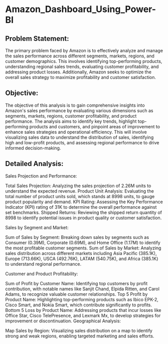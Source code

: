 # Amazon_Dashboard_Using_Power-BI

## Problem Statement:
The primary problem faced by Amazon is to effectively analyze and manage the sales performance across different segments, markets, regions, and customer demographics. This involves identifying top-performing products, understanding regional sales trends, evaluating customer profitability, and addressing product losses. Additionally, Amazon seeks to optimize the overall sales strategy to maximize profitability and customer satisfaction.

## Objective:
The objective of this analysis is to gain comprehensive insights into Amazon's sales performance by evaluating various dimensions such as segments, markets, regions, customer profitability, and product performance. The analysis aims to identify key trends, highlight top-performing products and customers, and pinpoint areas of improvement to enhance sales strategies and operational efficiency. This will involve visualizing sales data to understand the distribution of sales, identifying high and low-profit products, and assessing regional performance to drive informed decision-making.

## Detailed Analysis:

Sales Projection and Performance:

Total Sales Projection: Analyzing the sales projection of 2.26M units to understand the expected revenue.
Product Unit Analysis: Evaluating the total number of product units sold, which stands at 8998 units, to gauge product popularity and demand.
KPI Rating: Assessing the Key Performance Indicator (KPI) rating of 31K to determine the overall performance against set benchmarks.
Shipped Returns: Reviewing the shipped return quantity of 8998 to identify potential issues in product quality or customer satisfaction.

Sales by Segment and Market:

Sum of Sales by Segment: Breaking down sales by segments such as Consumer (0.39M), Corporate (0.69M), and Home Office (1.17M) to identify the most profitable customer segments.
Sum of Sales by Market: Analyzing sales distribution across different markets including Asia Pacific (385.1K), Europe (713.66K), USCA (492.76K), LATAM (540.75K), and Africa (385.1K) to understand regional performance.

Customer and Product Profitability:

Sum of Profit by Customer Name: Identifying top customers by profit contribution, with notable names like Sanjit Chand, Elpida Ritten, and Carol Adams, to recognize valuable customer relationships.
Top 5 Profit by Product Name: Highlighting top-performing products such as Ibico EPK-2, Cisco Smart, and Nokia Smart, which contribute significantly to profits.
Bottom 5 Loss by Product Name: Addressing products that incur losses like Office Star, Cisco TelePresence, and Lexmark Mx, to develop strategies for improvement or discontinuation.
Geographical Analysis:

Map Sales by Region: Visualizing sales distribution on a map to identify strong and weak regions, enabling targeted marketing and sales efforts.
